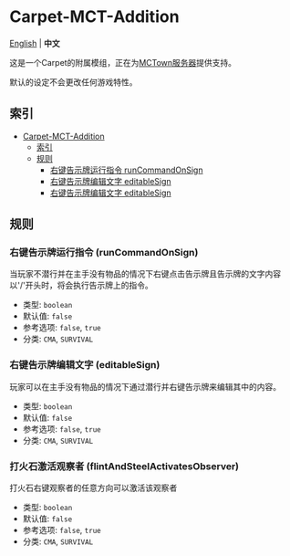# Carpet-MCT-Addition

[English](README.md) | **中文**

这是一个Carpet的附属模组，正在为[MCTown服务器](http://www.mctown.tech/)提供支持。

默认的设定不会更改任何游戏特性。

## 索引

<!-- TOC -->

- [Carpet-MCT-Addition](#carpet-mct-addition)
    - [索引](#%E7%B4%A2%E5%BC%95)
    - [规则](#%E8%A7%84%E5%88%99)
        - [右键告示牌运行指令 runCommandOnSign](#%E5%8F%B3%E9%94%AE%E5%91%8A%E7%A4%BA%E7%89%8C%E8%BF%90%E8%A1%8C%E6%8C%87%E4%BB%A4-runcommandonsign)
        - [右键告示牌编辑文字 editableSign](#%E5%8F%B3%E9%94%AE%E5%91%8A%E7%A4%BA%E7%89%8C%E7%BC%96%E8%BE%91%E6%96%87%E5%AD%97-editablesign)
        - [右键告示牌编辑文字 editableSign](https://github.com/MCTown/Carpet-MCT-Addition/blob/main/README_CN.md#%E6%89%93%E7%81%AB%E7%9F%B3%E6%BF%80%E6%B4%BB%E8%A7%82%E5%AF%9F%E8%80%85-flintandsteelactivatesobserver)
<!-- /TOC -->

## 规则

### 右键告示牌运行指令 (runCommandOnSign)

当玩家不潜行并在主手没有物品的情况下右键点击告示牌且告示牌的文字内容以'/'开头时，将会执行告示牌上的指令。

- 类型: `boolean`
- 默认值: `false`
- 参考选项: `false`, `true`
- 分类: `CMA`, `SURVIVAL`

### 右键告示牌编辑文字 (editableSign)

玩家可以在主手没有物品的情况下通过潜行并右键告示牌来编辑其中的内容。

- 类型: `boolean`
- 默认值: `false`
- 参考选项: `false`, `true`
- 分类: `CMA`, `SURVIVAL`

### 打火石激活观察者 (flintAndSteelActivatesObserver)

打火石右键观察者的任意方向可以激活该观察者

- 类型: `boolean`
- 默认值: `false`
- 参考选项: `false`, `true`
- 分类: `CMA`, `SURVIVAL`
